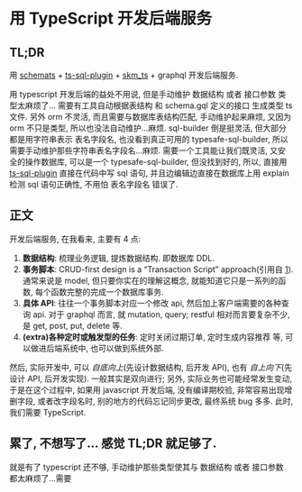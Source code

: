 # 用 TypeScript 开发后端服务

## TL;DR
用 [schemats](https://github.com/SweetIQ/schemats) + [ts-sql-plugin](https://github.com/xialvjun/ts-sql-plugin) + [skm_ts](https://github.com/xialvjun/skm_ts) + graphql 开发后端服务.

用 typescript 开发后端的益处不用说, 但是手动维护 数据结构 或者 接口参数 类型太麻烦了... 需要有工具自动根据表结构 和 schema.gql 定义的接口 生成类型 ts 文件.
另外 orm 不灵活, 而且需要与数据库表结构匹配, 手动维护起来麻烦, 又因为 orm 不只是类型, 所以也没法自动维护...麻烦. sql-builder 倒是挺灵活, 但大部分都是用字符串表示 表名字段名, 也没看到真正可用的 typesafe-sql-builder, 所以需要手动维护那些字符串表名字段名...麻烦. 需要一个工具能让我们既灵活, 又安全的操作数据库, 可以是一个 typesafe-sql-builder, 但没找到好的, 所以, 直接用 [ts-sql-plugin](https://github.com/xialvjun/ts-sql-plugin) 直接在代码中写 sql 语句, 并且边编辑边直接在数据库上用 explain 检测 sql 语句正确性, 不用怕 表名字段名 错误了.

## 正文

开发后端服务, 在我看来, 主要有 4 点:

1. **数据结构**: 梳理业务逻辑, 提炼数据结构. 即数据库 DDL.
2. **事务脚本**: CRUD-first design is a “Transaction Script” approach(引用自 [1]). 通常来说是 model, 但只要你实在的理解这概念, 就能知道它只是一系列的函数, 每个函数完整的完成一个数据库事务.
3. **具体 API**: 往往一个事务脚本对应一个修改 api, 然后加上客户端需要的各种查询 api. 对于 graphql 而言, 就 mutation, query; restful 相对而言要复杂不少, 是 get, post, put, delete 等.
4. **(extra)各种定时或触发型的任务**: 定时关闭过期订单, 定时生成内容推荐 等, 可以做进后端系统中, 也可以做到系统外部.

然后, 实际开发中, 可以 *自底向上*(先设计数据结构, 后开发 API), 也有 *自上向下*(先设计 API, 后开发实现). 一般其实是双向进行; 另外, 实际业务也可能经常发生变动, 于是在这个过程中, 如果用 javascript 开发后端, 没有编译期校验, 非常容易出现增删字段, 或者改字段名时, 别的地方的代码忘记同步更改, 最终系统 bug 多多. 此时, 我们需要 TypeScript.

## 累了, 不想写了... 感觉 TL;DR 就足够了.
就是有了 typescript 还不够, 手动维护那些类型使其与 数据结构 或者 接口参数 都太麻烦了...需要

[1]: https://khalilstemmler.com/articles/typescript-domain-driven-design/ddd-vs-crud-design/
